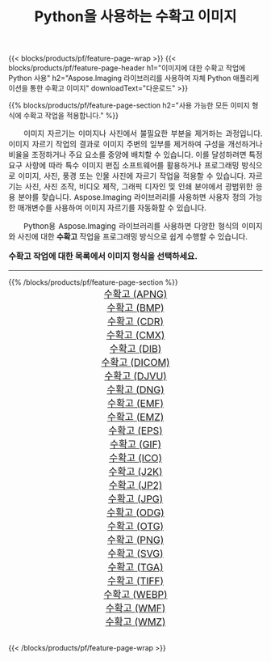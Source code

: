 ﻿---
title: Python을 사용하는 수확고 이미지 
weight: 3920
url: /ko/python-net/crop/ 
lang: ko
langdirlevel: 2
locales: zh-hans,ja,it,ru,de,es,fr,nl,id,lt,pl,pt,vi,tr,ko,zh-hant,ar,hi,th,sv,cs,uk,he
description: 자체 Python 애플리케이션 및 서버 API를 사용하여 Aspose.Imaging 라이브러리를 수확고 이미지 및 사진에 적용합니다.
---

{{< blocks/products/pf/feature-page-wrap >}}
{{< blocks/products/pf/feature-page-header h1="이미지에 대한 수확고 작업에 Python 사용" h2="Aspose.Imaging 라이브러리를 사용하여 자체 Python 애플리케이션을 통한 수확고 이미지" downloadText="다운로드" >}}


{{% blocks/products/pf/feature-page-section  h2="사용 가능한 모든 이미지 형식에 수확고 작업을 적용합니다." %}}
<p align="justify" style="text-indent:2em;font-size:15px;">
이미지 자르기는 이미지나 사진에서 불필요한 부분을 제거하는 과정입니다. 이미지 자르기 작업의 결과로 이미지 주변의 일부를 제거하여 구성을 개선하거나 비율을 조정하거나 주요 요소를 중앙에 배치할 수 있습니다. 이를 달성하려면 특정 요구 사항에 따라 특수 이미지 편집 소프트웨어를 활용하거나 프로그래밍 방식으로 이미지, 사진, 풍경 또는 인물 사진에 자르기 작업을 적용할 수 있습니다. 자르기는 사진, 사진 조작, 비디오 제작, 그래픽 디자인 및 인쇄 분야에서 광범위한 응용 분야를 찾습니다. Aspose.Imaging 라이브러리를 사용하면 사용자 정의 가능한 매개변수를 사용하여 이미지 자르기를 자동화할 수 있습니다.
</p>
<p align="justify" style="text-indent:2em;font-size:15px;">
Python용 Aspose.Imaging 라이브러리를 사용하면 다양한 형식의 이미지와 사진에 대한 <b>수확고</b> 작업을 프로그래밍 방식으로 쉽게 수행할 수 있습니다.
</p>
<h3 style="margin-top:16px;">
수확고 작업에 대한 목록에서 이미지 형식을 선택하세요.
</h3>
<hr/>
{{% /blocks/products/pf/feature-page-section %}}
<div class="container-fluid productfamilypage bg-gray">
    <div class="convertypes bg-gray agp-content section">
        <div class="container">
		<div class="row other-converters" style="gap: 10px;font-size: 19px;text-align:center;">
		    <div class='col-md-3 other-converter remove-lp remove-rp'><a href="/imaging/ko/python-net/crop/apng/" style="padding:15px;">수확고 (APNG)</a></div><div class='col-md-3 other-converter remove-lp remove-rp'><a href="/imaging/ko/python-net/crop/bmp/" style="padding:15px;">수확고 (BMP)</a></div><div class='col-md-3 other-converter remove-lp remove-rp'><a href="/imaging/ko/python-net/crop/cdr/" style="padding:15px;">수확고 (CDR)</a></div><div class='col-md-3 other-converter remove-lp remove-rp'><a href="/imaging/ko/python-net/crop/cmx/" style="padding:15px;">수확고 (CMX)</a></div><div class='col-md-3 other-converter remove-lp remove-rp'><a href="/imaging/ko/python-net/crop/dib/" style="padding:15px;">수확고 (DIB)</a></div><div class='col-md-3 other-converter remove-lp remove-rp'><a href="/imaging/ko/python-net/crop/dicom/" style="padding:15px;">수확고 (DICOM)</a></div><div class='col-md-3 other-converter remove-lp remove-rp'><a href="/imaging/ko/python-net/crop/djvu/" style="padding:15px;">수확고 (DJVU)</a></div><div class='col-md-3 other-converter remove-lp remove-rp'><a href="/imaging/ko/python-net/crop/dng/" style="padding:15px;">수확고 (DNG)</a></div><div class='col-md-3 other-converter remove-lp remove-rp'><a href="/imaging/ko/python-net/crop/emf/" style="padding:15px;">수확고 (EMF)</a></div><div class='col-md-3 other-converter remove-lp remove-rp'><a href="/imaging/ko/python-net/crop/emz/" style="padding:15px;">수확고 (EMZ)</a></div><div class='col-md-3 other-converter remove-lp remove-rp'><a href="/imaging/ko/python-net/crop/eps/" style="padding:15px;">수확고 (EPS)</a></div><div class='col-md-3 other-converter remove-lp remove-rp'><a href="/imaging/ko/python-net/crop/gif/" style="padding:15px;">수확고 (GIF)</a></div><div class='col-md-3 other-converter remove-lp remove-rp'><a href="/imaging/ko/python-net/crop/ico/" style="padding:15px;">수확고 (ICO)</a></div><div class='col-md-3 other-converter remove-lp remove-rp'><a href="/imaging/ko/python-net/crop/j2k/" style="padding:15px;">수확고 (J2K)</a></div><div class='col-md-3 other-converter remove-lp remove-rp'><a href="/imaging/ko/python-net/crop/jp2/" style="padding:15px;">수확고 (JP2)</a></div><div class='col-md-3 other-converter remove-lp remove-rp'><a href="/imaging/ko/python-net/crop/jpg/" style="padding:15px;">수확고 (JPG)</a></div><div class='col-md-3 other-converter remove-lp remove-rp'><a href="/imaging/ko/python-net/crop/odg/" style="padding:15px;">수확고 (ODG)</a></div><div class='col-md-3 other-converter remove-lp remove-rp'><a href="/imaging/ko/python-net/crop/otg/" style="padding:15px;">수확고 (OTG)</a></div><div class='col-md-3 other-converter remove-lp remove-rp'><a href="/imaging/ko/python-net/crop/png/" style="padding:15px;">수확고 (PNG)</a></div><div class='col-md-3 other-converter remove-lp remove-rp'><a href="/imaging/ko/python-net/crop/svg/" style="padding:15px;">수확고 (SVG)</a></div><div class='col-md-3 other-converter remove-lp remove-rp'><a href="/imaging/ko/python-net/crop/tga/" style="padding:15px;">수확고 (TGA)</a></div><div class='col-md-3 other-converter remove-lp remove-rp'><a href="/imaging/ko/python-net/crop/tiff/" style="padding:15px;">수확고 (TIFF)</a></div><div class='col-md-3 other-converter remove-lp remove-rp'><a href="/imaging/ko/python-net/crop/webp/" style="padding:15px;">수확고 (WEBP)</a></div><div class='col-md-3 other-converter remove-lp remove-rp'><a href="/imaging/ko/python-net/crop/wmf/" style="padding:15px;">수확고 (WMF)</a></div><div class='col-md-3 other-converter remove-lp remove-rp'><a href="/imaging/ko/python-net/crop/wmz/" style="padding:15px;">수확고 (WMZ)</a></div>
                </div>
        </div>
    </div>
</div>
<br/>

{{< /blocks/products/pf/feature-page-wrap >}}

